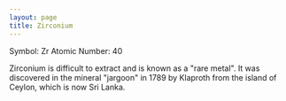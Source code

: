 ```yaml
---
layout: page
title: Zirconium
---
```


Symbol: Zr
Atomic Number: 40

Zirconium is difficult to extract and is known as a "rare metal". It was discovered in the mineral "jargoon" in 1789 by Klaproth from the island of Ceylon, which is now Sri Lanka.
